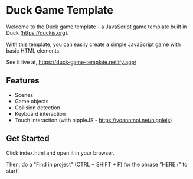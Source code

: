 # Duck Game Template

Welcome to the Duck game template - a JavaScript game template built in Duck (https://duckjs.org).

With this template, you can easily create a simple JavaScript game with basic HTML elements.

See it live at,
https://duck-game-template.netlify.app/

## Features
- Scenes
- Game objects
- Collision detection
- Keyboard interaction
- Touch interaction (with nippleJS - https://yoannmoi.net/nipplejs)

## Get Started

Click index.html and open it in your browser.

Then, do a "Find in project" (CTRL + SHIFT + F) for the phrase "HERE (" to start!
